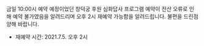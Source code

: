 금일 10:00시 예약 예정이었던 창덕궁 후원 심화답사 프로그램 예약이 전산 오류로 인해 예약 불가였음을 알려드리며 오후 2시 재예약 가능함을 알려드립니다. 불편을 드린점 양해 바랍니다.
- 재예약 시간: 2021.7.5. 오후 2시